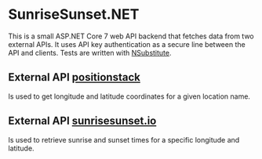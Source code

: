 # SunriseSunset.NET

This is a small ASP.NET Core 7 web API backend that fetches data from two external APIs. 
It uses API key authentication as a secure line between the API and clients.
Tests are written with [NSubstitute](https://nsubstitute.github.io/help/getting-started/).


## External API  [positionstack](https://positionstack.com/)
Is used to get longitude and latitude coordinates for a given location name.

## External API [sunrisesunset.io](https://sunrisesunset.io/api/)
Is used to retrieve sunrise and sunset times for a specific longitude and latitude.
